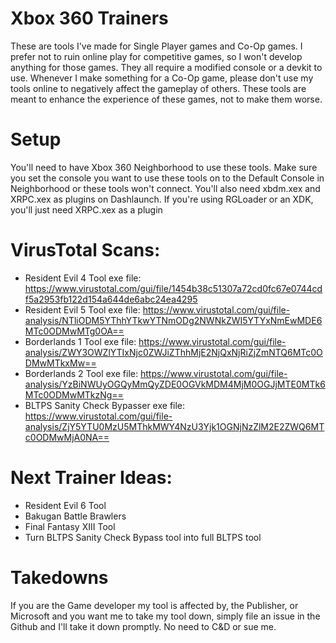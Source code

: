# Xbox 360 Trainers
These are tools I've made for Single Player games and Co-Op games. I prefer not to ruin online play for competitive games, so I won't develop anything for those games. They all require a modified console or a devkit to use.
Whenever I make something for a Co-Op game, please don't use my tools online to negatively affect the gameplay of others. These tools are meant to enhance the experience of these games, not to make them worse.

# Setup
You'll need to have Xbox 360 Neighborhood to use these tools. Make sure you set the console you want to use these tools on to the Default Console in Neighborhood or these tools won't connect.
You'll also need xbdm.xex and XRPC.xex as plugins on Dashlaunch. If you're using RGLoader or an XDK, you'll just need XRPC.xex as a plugin

# VirusTotal Scans:
* Resident Evil 4 Tool exe file: https://www.virustotal.com/gui/file/1454b38c51307a72cd0fc67e0744cdf5a2953fb122d154a644de6abc24ea4295
* Resident Evil 5 Tool exe file: https://www.virustotal.com/gui/file-analysis/NTliODM5YThhYTkwYTNmODg2NWNkZWI5YTYxNmEwMDE6MTc0ODMwMTg0OA==
* Borderlands 1 Tool exe file: https://www.virustotal.com/gui/file-analysis/ZWY3OWZlYTIxNjc0ZWJiZThhMjE2NjQxNjRiZjZmNTQ6MTc0ODMwMTkxMw==
* Borderlands 2 Tool exe file: https://www.virustotal.com/gui/file-analysis/YzBiNWUyOGQyMmQyZDE0OGVkMDM4MjM0OGJjMTE0MTk6MTc0ODMwMTkzNg==
* BLTPS Sanity Check Bypasser exe file: https://www.virustotal.com/gui/file-analysis/ZjY5YTU0MzU5MThkMWY4NzU3Yjk1OGNjNzZlM2E2ZWQ6MTc0ODMwMjA0NA==

# Next Trainer Ideas:
* Resident Evil 6 Tool
* Bakugan Battle Brawlers
* Final Fantasy XIII Tool
* Turn BLTPS Sanity Check Bypass tool into full BLTPS tool

# Takedowns
If you are the Game developer my tool is affected by, the Publisher, or Microsoft and you want me to take my tool down, simply file an issue in the Github and I'll take it down promptly. No need to C&D or sue me.
